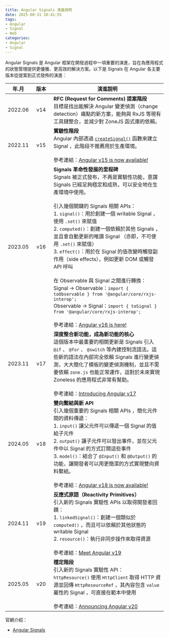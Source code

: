 ```yaml
---
title: Angular Signals 演進說明
date: 2025-08-31 10:41:55
tags:
- Angular
- Signal
- Web
categories:
- Angular
- Signal
---
```


Angular Signals 是 Angular 框架在開發過程中一項重要的演進，旨在為應用程式的狀態管理提供更優雅、更高效的解決方案。以下是 Signals 在 Angular 各主要版本從提案到正式發佈的演進：

|年.月   |版本|演進說明|
|-------|---------------------------|-----------------------------------|
|2022.06|&nbsp;&nbsp;v14&nbsp;&nbsp;|**RFC (Request for Comments) 提案階段**<br>目標是找出能解決 Angular 變更偵測（change detection）痛點的新方案，能夠與 RxJS 等現有工具鏈整合，並減少對 ZoneJS 函式庫的依賴。|
|2022.11|&nbsp;&nbsp;v15&nbsp;&nbsp;|**實驗性階段**<br>Angular 內部透過 [`createSignal()`](https://github.com/angular/angular/blob/main/packages/core/src/render3/reactivity/signal.ts#L79) 函數來建立 Signal ，此階段不推薦用於生產環境。<br><br>參考連結：[Angular v15 is now available!](https://blog.angular.dev/angular-v15-is-now-available-df7be7f2f4c8)|
|2023.05|&nbsp;&nbsp;v16&nbsp;&nbsp;|**Signals 革命性發展的里程碑**<br>Signals 被正式發布，不再是實驗性功能，意謂 Signals 已經足夠穩定和成熟，可以安全地在生產環境中使用。<br><br>引入幾個關鍵的 Signals 相關 APIs：<br>1. `signal()`：用於創建一個 writable Signal ，使用 `.set()` 來賦值<br>2. `computed()`：創建一個依賴於其他 Signals ，並且會自動更新的唯讀 Signal （亦即，不可使用 `.set()` 來賦值）<br>3. `effect()`：用於在 Signal 的值改變時觸發副作用（side effects），例如更新 DOM 或觸發 API 呼叫<br><br>在 Observable 與 Signal 之間進行轉換：<br>Signal -> Observable：`import { toObservable } from '@angular/core/rxjs-interop';`<br>Observable -> Signal：`import { toSignal } from '@angular/core/rxjs-interop';`<br><br>參考連結：[Angular v16 is here!](https://blog.angular.dev/angular-v16-is-here-4d7a28ec680d)|
|2023.11|&nbsp;&nbsp;v17&nbsp;&nbsp;|**深度整合新功能，成為新功能的核心**<br>這個版本中最重要的相關更新是 Signals 引入 `@if` 、 `@for` 、 `@switch` 等內建控制流語法。這些新的語法在內部完全依賴 Signals 進行變更偵測，大大簡化了模板的變更偵測機制，並且不需要依賴 `zone.js` 也能正常運作，這對於未來實現 Zoneless 的應用程式非常有幫助。<br><br>參考連結：[Introducing Angular v17](https://blog.angular.dev/introducing-angular-v17-4d7033312e4b)|
|2024.05|&nbsp;&nbsp;v18&nbsp;&nbsp;|**雙向繫結與新 API**<br>引入幾個重要的 Signals 相關 APIs ，簡化元件間的資料傳遞：<br>1. `input()` 讓父元件可以傳遞一個 Signal 的值給子元件<br>2. `output()` 讓子元件可以發出事件，並在父元件中以 Signal 的方式訂閱這些事件<br>3. `model()`：結合了 `@Input()` 和 `@Output()` 的功能，讓開發者可以用更簡潔的方式實現雙向資料繫結。<br><br>參考連結：[Angular v18 is now available!](https://blog.angular.dev/angular-v18-is-now-available-e79d5ac0affe)|
|2024.11|&nbsp;&nbsp;v19&nbsp;&nbsp;|**反應式原語（Reactivity Primitives）**<br>引入新的 Signals 實驗性 APIs 以取得開發者回饋：<br>1. `linkedSignal()`：創建一個類似於 `computed()` ，而且可以依賴於其他狀態的 writable Signal<br>2. `resource()`：執行非同步操作來取得資源<br><br>參考連結：[Meet Angular v19](https://blog.angular.dev/meet-angular-v19-7b29dfd05b84)|
|2025.05|&nbsp;&nbsp;v20&nbsp;&nbsp;|**穩定階段**<br>引入新的 Signals 實驗性 API：<br>`httpResource()` 使用 `HttpClient` 取得 HTTP 資源並回傳 `HttpResourceRef` ，其內容包含 `value` 屬性的 Signal ，可直接在範本中使用<br><br>參考連結：[Announcing Angular v20](https://blog.angular.dev/announcing-angular-v20-b5c9c06cf301)|

官網介紹：
- [Angular Signals](https://angular.dev/guide/signals)

